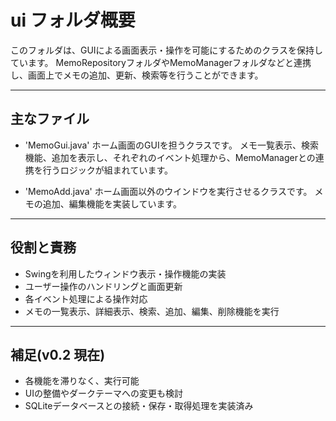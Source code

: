 # ui フォルダ概要

このフォルダは、GUIによる画面表示・操作を可能にするためのクラスを保持しています。
MemoRepositoryフォルダやMemoManagerフォルダなどと連携し、画面上でメモの追加、更新、検索等を行うことができます。

---

## 主なファイル

- 'MemoGui.java'
  ホーム画面のGUIを担うクラスです。
  メモ一覧表示、検索機能、追加を表示し、それぞれのイベント処理から、MemoManagerとの連携を行うロジックが組まれています。

- 'MemoAdd.java'
  ホーム画面以外のウインドウを実行させるクラスです。
  メモの追加、編集機能を実装しています。

---

## 役割と責務

- Swingを利用したウィンドウ表示・操作機能の実装
- ユーザー操作のハンドリングと画面更新
- 各イベント処理による操作対応
- メモの一覧表示、詳細表示、検索、追加、編集、削除機能を実行

---

## 補足(v0.2 現在)

- 各機能を滞りなく、実行可能
- UIの整備やダークテーマへの変更も検討
- SQLiteデータベースとの接続・保存・取得処理を実装済み
